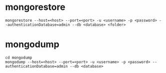 
# mongorestore

```
mongorestore --host=<host> --port=<port> -u <username> -p <password> --authenticationDatabase=admin --db <database> <folder>
```

# mongodump

```
cd mongodump
mongodump --host=<host> --port=<port> -u <username> -p <password> --authenticationDatabase=admin --db <database>
```


